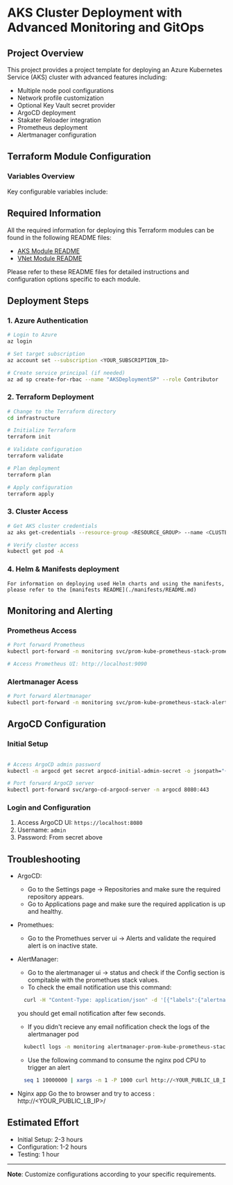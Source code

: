 # AKS Cluster Deployment with Advanced Monitoring and GitOps

## Project Overview

This project provides a project template for deploying an Azure Kubernetes Service (AKS) cluster with advanced features including:
- Multiple node pool configurations
- Network profile customization
- Optional Key Vault secret provider
- ArgoCD deployment
- Stakater Reloader integration
- Prometheus deployment
- Alertmanager configuration

## Terraform Module Configuration

### Variables Overview

Key configurable variables include:

## Required Information

All the required information for deploying this Terraform modules can be found in the following README files:

- [AKS Module README](./infrastructure/modules/aks/README.md)
- [VNet Module README](./infrastructure/modules/virtual-network/README.md)

Please refer to these README files for detailed instructions and configuration options specific to each module.

## Deployment Steps


### 1. Azure Authentication

```bash
# Login to Azure
az login

# Set target subscription
az account set --subscription <YOUR_SUBSCRIPTION_ID>

# Create service principal (if needed)
az ad sp create-for-rbac --name "AKSDeploymentSP" --role Contributor
```

### 2. Terraform Deployment

```bash
# Change to the Terraform directory
cd infrastructure

# Initialize Terraform
terraform init

# Validate configuration
terraform validate

# Plan deployment
terraform plan

# Apply configuration
terraform apply
```

### 3. Cluster Access

```bash
# Get AKS cluster credentials
az aks get-credentials --resource-group <RESOURCE_GROUP> --name <CLUSTER_NAME>

# Verify cluster access
kubectl get pod -A
```

### 4. Helm & Manifests deployment
    For information on deploying used Helm charts and using the manifests, please refer to the [manifests README](./manifests/README.md)

## Monitoring and Alerting

### Prometheus Access

```bash
# Port forward Prometheus
kubectl port-forward -n monitoring svc/prom-kube-prometheus-stack-prometheus 9090:9090

# Access Prometheus UI: http://localhost:9090
```

### Alertmanager Acess

```bash
# Port forward Alertmanager
kubectl port-forward -n monitoring svc/prom-kube-prometheus-stack-alertmanager 9093:9093
```

## ArgoCD Configuration

### Initial Setup

```bash

# Access ArgoCD admin password
kubectl -n argocd get secret argocd-initial-admin-secret -o jsonpath="{.data.password}" | base64 -d

# Port forward ArgoCD server
kubectl port-forward svc/argo-cd-argocd-server -n argocd 8080:443
```

### Login and Configuration

1. Access ArgoCD UI: `https://localhost:8080`
2. Username: `admin`
3. Password: From secret above

## Troubleshooting

- ArgoCD:
  * Go to the Settings page -> Repositories and make sure the required repository appears.
  * Go to Applications page and make sure the required application is up and healthy.

- Promethues:
  * Go to the Promethues server ui -> Alerts and validate the required alert is on inactive state.

- AlertManager:
  * Go to the alertmanager ui -> status and check if the Config section is compitable with the promethues stack values.
  * To check the email notification use this command:
  ```bash
    curl -H "Content-Type: application/json" -d '[{"labels":{"alertname":"TestAlert"}}]' localhost:9093/api/v2/alerts
  ```
    you should get email notification after few seconds.
  * If you didn't recieve any email nofification check the logs of the alertmanager pod
  ```bash
    kubectl logs -n monitoring alertmanager-prom-kube-prometheus-stack-alertmanager-0
  ```
  * Use the following command to consume the nginx pod CPU to trigger an alert
  ```bash
    seq 1 10000000 | xargs -n 1 -P 1000 curl http://<YOUR_PUBLIC_LB_IP>/   
  ```
- Nginx app
  Go the to browser and try to access : http://<YOUR_PUBLIC_LB_IP>/

## Estimated Effort

- Initial Setup: 2-3 hours
- Configuration: 1-2 hours
- Testing: 1 hour


---

**Note**: Customize configurations according to your specific requirements.
